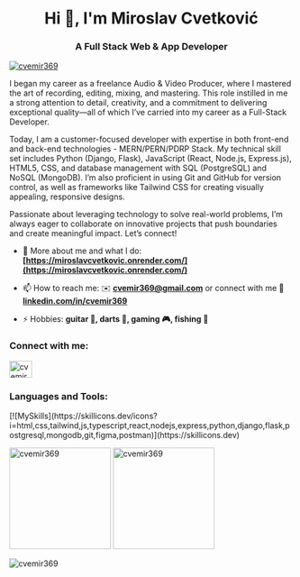 <h1 align="center">Hi 👋, I'm Miroslav Cvetković</h1>
<h3 align="center">A Full Stack Web & App Developer</h3>

<p align="left"> <a href="https://github.com/ryo-ma/github-profile-trophy"><img src="https://github-profile-trophy.vercel.app/?username=cvemir369&theme=onedark" alt="cvemir369" /></a> </p>

<p>I began my career as a freelance Audio & Video Producer, where I mastered the art of recording, editing, mixing, and mastering. This role instilled in me a strong attention to detail, creativity, and a commitment to delivering exceptional quality—all of which I’ve carried into my career as a Full-Stack Developer.

Today, I am a customer-focused developer with expertise in both front-end and back-end technologies - MERN/PERN/PDRP Stack. My technical skill set includes Python (Django, Flask), JavaScript (React, Node.js, Express.js), HTML5, CSS, and database management with SQL (PostgreSQL) and NoSQL (MongoDB). I’m also proficient in using Git and GitHub for version control, as well as frameworks like Tailwind CSS for creating visually appealing, responsive designs.

Passionate about leveraging technology to solve real-world problems, I’m always eager to collaborate on innovative projects that push boundaries and create meaningful impact. Let’s connect!</p>

- 👦 More about me and what I do: **[https://miroslavcvetkovic.onrender.com/](https://miroslavcvetkovic.onrender.com/)**

- 📫 How to reach me: ✉️ **cvemir369@gmail.com** or connect with me 🔗 <a href="https://linkedin.com/in/cvemir369" target="blank">**linkedin.com/in/cvemir369**</a>

- ⚡ Hobbies: **guitar 🎸, darts 🎯, gaming 🎮, fishing 🎣**

<h3 align="left">Connect with me:</h3>
<p align="left">
<a href="https://linkedin.com/in/cvemir369" target="blank"><img align="center" src="https://raw.githubusercontent.com/rahuldkjain/github-profile-readme-generator/master/src/images/icons/Social/linked-in-alt.svg" alt="cvemir369" height="30" width="40" /></a>
</p>

<h3 align="left">Languages and Tools:</h3>
[![MySkills](https://skillicons.dev/icons?i=html,css,tailwind,js,typescript,react,nodejs,express,python,django,flask,postgresql,mongodb,git,figma,postman)](https://skillicons.dev)

<p align="left">
  <img height="180em" src="https://github-readme-stats.vercel.app/api?username=cvemir369&show_icons=true&locale=en" alt="cvemir369" />
  <img height="180em" src="https://github-readme-stats.vercel.app/api/top-langs?username=cvemir369&show_icons=true&locale=en&layout=compact" alt="cvemir369" />
</p>

<p><img align="center" src="https://github-readme-streak-stats.herokuapp.com/?user=cvemir369&" alt="cvemir369" /></p>
